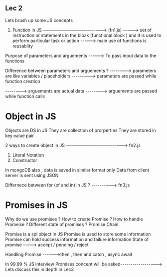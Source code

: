 
Lec 2
--------
 Lets brush up some JS concepts
 1) Function in JS ----------------------------->  (fn1.js)
 -----> set of instruction or statements in the bloak (functional block ) and it is used to perform particular task or action
 -----> main use of functions is reusablity


Purpose of parameters and arguements
-----> To pass input data to the functions 

Difference between parameters and arguements ?
--------> parameters are like variables / placeholders
---------> parameters are passed while function creation 

--------> arguements are actual data 
--------> arguements are passed while function calls

# Object in JS 

Objects are DS in JS
They are collection of prorperties
They are stored in key:value pair

2 ways to create object in JS ----------------------------> fn2.js 
 1) Literal Notation
 2) Constructor

In mongoDB also , data is saved in similar format only 
Data from client server is sent using JSON


Differnece between for (of and in) in JS ?            ----------> fn3.js 


Promises in JS
====================
Why do we use promises ?
How to create Promise ?
How to handle Promeise ?
Different state of promises ?
Promise Chain


Promise is a spl object in JS
Promise is used to store some information 
Promise can hold success information and failure information 
State of promise ----> accept / pending / reject 

Handling Promise ------>then ,  then and catch , async await  


In 99.99 % JS interview Promises concept will be asked------------------> Lets discuss this in depth in Lec3
